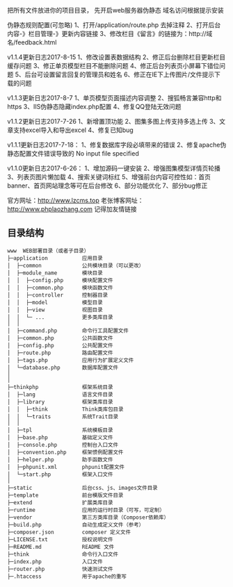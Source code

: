 把所有文件放进你的项目目录，
先开启web服务器伪静态
域名访问根据提示安装

伪静态规则配置(可忽略)
1、打开/application/route.php 去掉注释
2、打开后台 内容-》栏目管理-》更新内容链接
3、修改栏目《留言》的链接为：http://域名/feedback.html

v1.1.4更新日志2017-8-15
1、修改设置表数据结构
2、修正后台删除栏目更新栏目缓存问题
3、修正单页模型栏目不能删除问题
4、修正后台列表页小屏幕下错位问题
5、后台可设置留言回复的管理员和姓名
6、修正在IE下上传图片/文件提示下载的问题

v1.1.3更新日志2017-8-7
1、单页模型页面描述内容调整
2、搜狐畅言兼容http和https
3、IIS伪静态隐藏index.php配置
4、修复QQ登陆无效问题


v1.1.2更新日志2017-7-26
1、新增置顶功能 
2、图集多图上传支持多选上传
3、文章支持excel导入和导出excel
4、修复已知bug

v1.1.1更新日志2017-7-18：
1、修复数据库字段必填带来的错误
2、修复apache伪静态配置文件错误导致的 No input file specified

v1.1.0更新日志2017-6-26：
1、增加源码一键安装
2、增强图集模型详情页轮播
3、列表页图片懒加载
4、搜索关键词标红
5、增强前台内容可控性如：首页banner、首页网站理念等可在后台修改
6、部分功能优化
7、部分bug修正

官方网址：http://www.lzcms.top 
老张博客网址：http://www.phplaozhang.com 
记得加友情链接

## 目录结构

~~~
www  WEB部署目录（或者子目录）
├─application           应用目录
│  ├─common             公共模块目录（可以更改）
│  ├─module_name        模块目录
│  │  ├─config.php      模块配置文件
│  │  ├─common.php      模块函数文件
│  │  ├─controller      控制器目录
│  │  ├─model           模型目录
│  │  ├─view            视图目录
│  │  └─ ...            更多类库目录
│  │
│  ├─command.php        命令行工具配置文件
│  ├─common.php         公共函数文件
│  ├─config.php         公共配置文件
│  ├─route.php          路由配置文件
│  ├─tags.php           应用行为扩展定义文件
│  └─database.php       数据库配置文件
│
│
├─thinkphp              框架系统目录
│  ├─lang               语言文件目录
│  ├─library            框架类库目录
│  │  ├─think           Think类库包目录
│  │  └─traits          系统Trait目录
│  │
│  ├─tpl                系统模板目录
│  ├─base.php           基础定义文件
│  ├─console.php        控制台入口文件
│  ├─convention.php     框架惯例配置文件
│  ├─helper.php         助手函数文件
│  ├─phpunit.xml        phpunit配置文件
│  └─start.php          框架入口文件
│
├─static                后台css、js、images文件目录
├─template              前台模版文件目录
├─extend                扩展类库目录
├─runtime               应用的运行时目录（可写，可定制）
├─vendor                第三方类库目录（Composer依赖库）
├─build.php             自动生成定义文件（参考）
├─composer.json         composer 定义文件
├─LICENSE.txt           授权说明文件
├─README.md             README 文件
├─think                 命令行入口文件
├─index.php             入口文件
├─router.php            快速测试文件
├─.htaccess             用于apache的重写
~~~